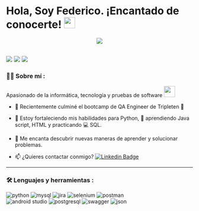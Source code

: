 <link rel="stylesheet" type='text/css' href="https://cdn.jsdelivr.net/gh/devicons/devicon@latest/devicon.min.css" />
          
<h1>
  Hola, Soy Federico. ¡Encantado de conocerte!
  <img decoding="async" src="https://media.giphy.com/media/hvRJCLFzcasrR4ia7z/giphy.gif" width="30px"/>
</h1>


<div id="header" align="center">
  <img decoding="async" src="https://github.com/user-attachments/assets/6b4b3d5c-4561-4c76-838b-18f1c0ae47a4"/>
</div>

[![](https://img.shields.io/badge/LinkedIn-0077B5?style=for-the-badge&logo=linkedin&logoColor=white)](https://www.linkedin.com/in/federico-suarez-qa-engineer) [![](https://img.shields.io/badge/YouTube-red?style=for-the-badge&logo=youtube&logoColor=white)](https://www.youtube.com/channel/UCr6HdsNDgddt6rDGDdNaIpA) [![](https://img.shields.io/badge/Página_Web-yelow?style=for-the-badge&logo=medium&logoColor=white)](https://www.noelia-navarro.com/)
---
 <div id="header" align="left">

### :man_technologist: Sobre mí :
Apasionado de la informática, tecnología y pruebas de software <img decoding="async" src="https://media.giphy.com/media/WUlplcMpOCEmTGBtBW/giphy.gif" width="30">

* :telescope: Recientemente culminé el bootcamp de QA Engineer de Tripleten :muscle:

* :seedling: Estoy fortaleciendo mis habilidades para Python, :blue_book: aprendiendo Java script, HTML y practicando :computer: SQL.

* :heartbeat: Me encanta descubrir nuevas maneras de aprender y solucionar problemas.

* :mailbox: ¿Quieres contactar conmigo?  [![Linkedin Badge](https://img.shields.io/badge/-Federico-blue?style=flat&logo=Linkedin&logoColor=white)](https://www.linkedin.com/in/federico-suarez-qa-engineer)

---

### :hammer_and_wrench: Lenguajes y herramientas :

<div id="header" align="left">
  
  <img decoding="async" src="https://img.shields.io/badge/Python-3776AB?style=for-the-badge&logo=python&logoColor=white" alt="python"/>
  <img decoding="async" src="https://img.shields.io/badge/MySQL-F29111?style=for-the-badge&logo=mysql&logoColor=white" alt="mysql"/>
  <img decoding="async" src="https://img.shields.io/badge/Jira-0052CC?style=for-the-badge&logo=jira&logoColor=white" alt="jira"/>
  <img decoding="async" src="https://img.shields.io/badge/Selenium-43B02A?style=for-the-badge&logo=selenium&logoColor=white" alt="selenium"/>
  <img decoding="async" src="https://img.shields.io/badge/Postman-FF6C37?style=for-the-badge&logo=postman&logoColor=white" alt="postman"/>
  <div>
  <img decoding="async" src="https://img.shields.io/badge/Android_Studio-3DDC84?style=for-the-badge&logo=android-studio&logoColor=white" alt="android studio"/>
  <img decoding="async" src="https://img.shields.io/badge/PostgreSQL-4169E1?style=for-the-badge&logo=postgresql&logoColor=white" alt="postgresql"/>
  <img decoding="async" src="https://img.shields.io/badge/Swagger-85EA2D?style=for-the-badge&logo=swagger&logoColor=black" alt="swagger"/>
  <img decoding="async" src="https://img.shields.io/badge/JSON-000000?style=for-the-badge&logo=json&logoColor=white" alt="json"/>
  </div>
  
</div>






          
          
          





<!--
**fedesm1/fedesm1** is a ✨ _special_ ✨ repository because its `README.md` (this file) appears on your GitHub profile.

Here are some ideas to get you started:

- 🔭 I’m currently working on ...
- 🌱 I’m currently learning ...
- 👯 I’m looking to collaborate on ...
- 🤔 I’m looking for help with ...
- 💬 Ask me about ...
- 📫 How to reach me: ...
- 😄 Pronouns: ...
- ⚡ Fun fact: ...
-->
